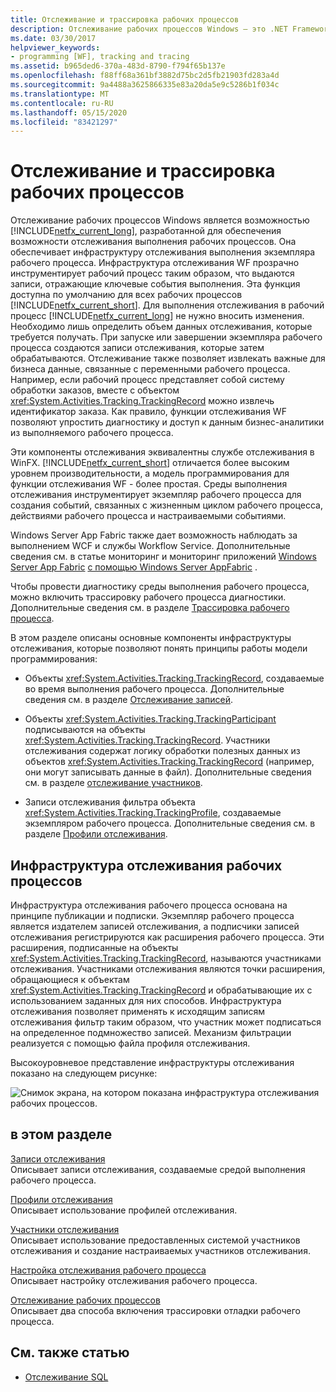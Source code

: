```yaml
---
title: Отслеживание и трассировка рабочих процессов
description: Отслеживание рабочих процессов Windows — это .NET Framework функция 4.6.1, которая предоставляет инфраструктуру отслеживания для отслеживания выполнения экземпляра рабочего процесса.
ms.date: 03/30/2017
helpviewer_keywords:
- programming [WF], tracking and tracing
ms.assetid: b965ded6-370a-483d-8790-f794f65b137e
ms.openlocfilehash: f88ff68a361bf3882d75bc2d5fb21903fd283a4d
ms.sourcegitcommit: 9a4488a3625866335e83a20da5e9c5286b1f034c
ms.translationtype: MT
ms.contentlocale: ru-RU
ms.lasthandoff: 05/15/2020
ms.locfileid: "83421297"
---
```

# <a name="workflow-tracking-and-tracing"></a>Отслеживание и трассировка рабочих процессов
Отслеживание рабочих процессов Windows является возможностью [!INCLUDE[netfx_current_long](../../../includes/netfx-current-long-md.md)], разработанной для обеспечения возможности отслеживания выполнения рабочих процессов. Она обеспечивает инфраструктуру отслеживания выполнения экземпляра рабочего процесса. Инфраструктура отслеживания WF прозрачно инструментирует рабочий процесс таким образом, что выдаются записи, отражающие ключевые события выполнения. Эта функция доступна по умолчанию для всех рабочих процессов [!INCLUDE[netfx_current_short](../../../includes/netfx-current-short-md.md)]. Для выполнения отслеживания в рабочий процесс [!INCLUDE[netfx_current_long](../../../includes/netfx-current-long-md.md)] не нужно вносить изменения. Необходимо лишь определить объем данных отслеживания, которые требуется получать. При запуске или завершении экземпляра рабочего процесса создаются записи отслеживания, которые затем обрабатываются. Отслеживание также позволяет извлекать важные для бизнеса данные, связанные с переменными рабочего процесса. Например, если рабочий процесс представляет собой систему обработки заказов, вместе с объектом <xref:System.Activities.Tracking.TrackingRecord> можно извлечь идентификатор заказа. Как правило, функции отслеживания WF позволяют упростить диагностику и доступ к данным бизнес-аналитики из выполняемого рабочего процесса.  
  
 Эти компоненты отслеживания эквивалентны службе отслеживания в WinFX. [!INCLUDE[netfx_current_short](../../../includes/netfx-current-short-md.md)] отличается более высоким уровнем производительности, а модель программирования для функции отслеживания WF - более простая. Среды выполнения отслеживания инструментирует экземпляр рабочего процесса для создания событий, связанных с жизненным циклом рабочего процесса, действиями рабочего процесса и настраиваемыми событиями.  
  
 Windows Server App Fabric также дает возможность наблюдать за выполнением WCF и службы Workflow Service. Дополнительные сведения см. в статье мониторинг и мониторинг приложений [Windows Server App Fabric](https://docs.microsoft.com/previous-versions/appfabric/ee677251(v=azure.10)) [с помощью Windows Server AppFabric](https://docs.microsoft.com/previous-versions/appfabric/ee677276(v=azure.10)) .  
  
 Чтобы провести диагностику среды выполнения рабочего процесса, можно включить трассировку рабочего процесса диагностики. Дополнительные сведения см. в разделе [Трассировка рабочего процесса](workflow-tracing.md).  
  
 В этом разделе описаны основные компоненты инфраструктуры отслеживания, которые позволяют понять принципы работы модели программирования:  
  
- Объекты <xref:System.Activities.Tracking.TrackingRecord>, создаваемые во время выполнения рабочего процесса. Дополнительные сведения см. в разделе [Отслеживание записей](tracking-records.md).  
  
- Объекты <xref:System.Activities.Tracking.TrackingParticipant> подписываются на объекты <xref:System.Activities.Tracking.TrackingRecord>. Участники отслеживания содержат логику обработки полезных данных из объектов <xref:System.Activities.Tracking.TrackingRecord> (например, они могут записывать данные в файл). Дополнительные сведения см. в разделе [отслеживание участников](tracking-participants.md).  
  
- Записи отслеживания фильтра объекта <xref:System.Activities.Tracking.TrackingProfile>, создаваемые экземпляром рабочего процесса. Дополнительные сведения см. в разделе [Профили отслеживания](tracking-profiles.md).  
  
## <a name="workflow-tracking-infrastructure"></a>Инфраструктура отслеживания рабочих процессов  
 Инфраструктура отслеживания рабочего процесса основана на принципе публикации и подписки. Экземпляр рабочего процесса является издателем записей отслеживания, а подписчики записей отслеживания регистрируются как расширения рабочего процесса. Эти расширения, подписанные на объекты <xref:System.Activities.Tracking.TrackingRecord>, называются участниками отслеживания. Участниками отслеживания являются точки расширения, обращающиеся к объектам <xref:System.Activities.Tracking.TrackingRecord> и обрабатывающие их с использованием заданных для них способов. Инфраструктура отслеживания позволяет применять к исходящим записям отслеживания фильтр таким образом, что участник может подписаться на определенное подмножество записей. Механизм фильтрации реализуется с помощью файла профиля отслеживания.  
  
 Высокоуровневое представление инфраструктуры отслеживания показано на следующем рисунке:  
  
 ![Снимок экрана, на котором показана инфраструктура отслеживания рабочих процессов.](./media/workflow-tracking-and-tracing/workflow-tracking-infrastructure.gif "WV")  
  
## <a name="in-this-section"></a>в этом разделе  
 [Записи отслеживания](tracking-records.md)  
 Описывает записи отслеживания, создаваемые средой выполнения рабочего процесса.  
  
 [Профили отслеживания](tracking-profiles.md)  
 Описывает использование профилей отслеживания.  
  
 [Участники отслеживания](tracking-participants.md)  
 Описывает использование предоставленных системой участников отслеживания и создание настраиваемых участников отслеживания.  
  
 [Настройка отслеживания рабочего процесса](configuring-tracking-for-a-workflow.md)  
 Описывает настройку отслеживания рабочего процесса.  
  
 [Отслеживание рабочих процессов](workflow-tracing.md)  
 Описывает два способа включения трассировки отладки рабочего процесса.  
  
## <a name="see-also"></a>См. также статью

- [Отслеживание SQL](./samples/sql-tracking.md)
